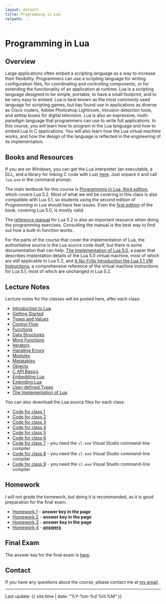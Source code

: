 ```yaml
---
layout: default
title: Programming in Lua
relpath: ..
---
```


Programming in Lua
==================

Overview
--------

Large applications often embed a scripting language as a way to increase their flexibility.
Programmers can use a scripting language for writing configuration files, for coordinating
and controlling components, or for extending the functionality of an application at runtime.
Lua is a scripting language designed to be simple, portable, to have a small footprint,
and to be very easy to embed. Lua is best known as the most commonly used language for
scripting games, but has found use in applications as diverse as Cisco routers, Adobe Photoshop
Lightroom, intrusion detection tools, and set­top boxes for digital television. Lua is also an
expressive, multi­paradigm language that programmers can use to write full applications.
In this course, you will learn how to program in the Lua language and how to embed Lua in
C applications. You will also learn how the Lua virtual machine works, and how the design
of the language is reflected in the engineering of its implementation.

Books and Resources
-------------------

If you are on Windows, you can get the Lua interpreter (an executable,
a DLL, and a library for linking C code with Lua) [here](lua52_win32.zip).
Just unpack it and call `lua.exe` in the command prompt.

The main textbook for this course is [Programming in Lua, third edition](http://store.feistyduck.com/products/programming-in-lua), which
covers Lua 5.2. Most of what we will be covering in this class is also compatible with
Lua 5.1, so students using the second edition of *Programming in Lua* should have
few issues. Even the [first edition](http://www.lua.org/pil/contents.html) of the book,
covering Lua 5.0, is mostly valid. 

The [reference manual](http://http://www.lua.org/manual/5.2/manual.html) for Lua 5.2 is
also an important resource when doing the programming exercises. Consulting the manual
is the best way to find out how a built-in function works.

For the parts of the course that cover the implementation of Lua, the authoritative source
is the Lua source code itself, but there is some documentation that can help: [The Implementation
of Lua 5.0](http://www.lua.org/doc/jucs05.pdf), a paper that describes implentation details of the
 Lua 5.0 virtual machine, most
of which are still applicable to Lua 5.2, and [A No-Frills Introduction the Lua 5.1 VM Instructions](http://luaforge.net/docman/83/98/ANoFrillsIntroToLua51VMInstructions.pdf),
a comprehensive reference of the virtual machine instructions for Lua 5.1, most of which are
unchanged in Lua 5.2.

Lecture Notes
-------------

Lecture notes for the classes will be posted here, after each class:

* [Introduction to Lua](00Introduction.pdf)
* [Getting Started](01GettingStarted.pdf)
* [Types and Values](02Types.pdf)
* [Control Flow](03ControlFlow.pdf)
* [Functions](04Functions.pdf)
* [Data Structures](05DataStructures.pdf)
* [More Functions](06MoreFunctions.pdf)
* [Iterators](07Iterators.pdf)
* [Handling Errors](08HandlingErrors.pdf)
* [Modules](09Modules.pdf)
* [Metatables](10Metatables.pdf)
* [Objects](11Objects.pdf)
* [C API Basics](12APIBasics.pdf)
* [Embedding Lua](13Embedding.pdf)
* [Extending Lua](14Extending.pdf)
* [User-defined Types](15Userdata.pdf)
* [The Implementation of Lua](16Implementation.pdf)

You can also download the Lua source files for each class:

* [Code for class 1](class1.zip)
* [Code for class 2](class2.zip)
* [Code for class 3](class3.zip)
* [Code for class 4](class4.zip)
* [Code for class 5](class5.zip)
* [Code for class 6](class6.zip)
* [Code for class 7](class7.zip) - you need the `cl.exe` Visual Studio command-line compiler
* [Code for class 8](class8.zip) - you need the `cl.exe` Visual Studio command-line compiler
* [Code for class 9](class9.zip) - you need the `cl.exe` Visual Studio command-line compiler

Homework
--------

I will not grade the homework, but doing it is recommended, as it is good
preparation for the final exam.

* [Homework 1](homework1.html) - **answer key in the page**
* [Homework 2](homework2.html) - **answer key in the page**
* [Homework 3](homework3.html) - **answer key in the page**
* [Homework 4](homework4.html) - **[answers](homework4_ans.html)**

Final Exam
----------

The answer key for the final exam is [here](exam.html).

Contact
-------

If you have any questions about the course, please contact me at [my email](mailto:mascarenhas@ufrj.br).

* * * * *

Last update: {{ site.time | date: "%Y-%m-%d %H:%M" }}
